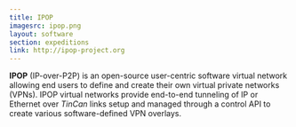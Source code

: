 ```yaml
---
title: IPOP 
imagesrc: ipop.png
layout: software
section: expeditions
link: http://ipop-project.org
---
```


**IPOP** (IP-over-P2P) is an open-source user-centric software virtual network
allowing end users to define and create their own virtual private networks
(VPNs). IPOP virtual networks provide end-to-end tunneling of IP or Ethernet
over *TinCan* links setup and managed through a control API to create various
software-defined VPN overlays.

